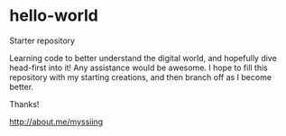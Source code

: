# hello-world
Starter repository


Learning code to better understand the digital world, and hopefully dive head-first into it!
Any assistance would be awesome. I hope to fill this repository with my starting creations, and then branch off as I become better.

Thanks!

http://about.me/myssiing
